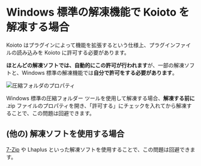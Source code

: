 # Windows 標準の解凍機能で Koioto を解凍する場合

Koioto はプラグインによって機能を拡張するという仕様上、プラグインファイルの読み込みを Koioto に許可する必要があります。

**ほとんどの解凍ソフトでは、自動的にこの許可が行われます**が、一部の解凍ソフトと、Windows 標準の解凍機能では**自分で許可をする必要があります**。

![圧縮フォルダのプロパティ](/images/releases/props.png)

Windows 標準の圧縮フォルダー ツールを使用して解凍する場合、**解凍する前に** .zip ファイルのプロパティを開き、「許可する」にチェックを入れてから解凍することで、この問題は回避できます。

## (他の) 解凍ソフトを使用する場合

[7-Zip](https://sevenzip.osdn.jp) や Lhaplus といった解凍ソフトを使用することで、この問題は回避できます。
